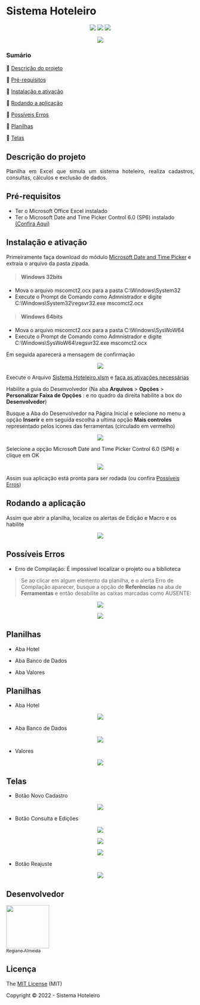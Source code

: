 # Sistema Hoteleiro
<p align="center">
  <img src="https://img.shields.io/static/v1?label=VBA&message=MsExcel&color=green&style=for-the-badge&logo=microsoftoffice"/>
  <img src="http://img.shields.io/static/v1?label=SIZE&message=1.5 MB&color=blue&style=for-the-badge"/>
  <img src="http://img.shields.io/static/v1?label=STATUS&message=CONCLUIDO&color=GREEN&style=for-the-badge"/>
</p>

 <p align="center"><img src="https://github.com/almeidastor/VBAs/blob/main/Sistema%20Hoteleiro/README-repository/cover.jpg"></p>

### Sumário
🔹 [Descrição do projeto](#descrição-do-projeto)

🔹 [Pré-requisitos](#pré-requisitos)

🔹 [Instalação e ativação](#instalação-e-ativação)

🔹 [Rodando a aplicação](#rodando-a-aplicação)

🔹 [Possíveis Erros](#possíveis-erros)

🔹 [Planilhas](#planilhas)

🔹 [Telas](#telas)


## Descrição do projeto 
<p align="justify">
  Planilha em Excel que simula um sistema hoteleiro, realiza cadastros, consultas, cálculos e exclusão de dados.
</p>



## Pré-requisitos
* Ter o Microsoft Office Excel instalado
* Ter o  Microsoft Date and Time Picker Control 6.0 (SP6) instalado [(Confira Aqui)](#instalação-e-ativação)



## Instalação e ativação
Primeiramente faça download do módulo <a href="https://github.com/almeidastor/VBAs/raw/main/Sistema%20Hoteleiro/MSCOMCT2.zip" download>Microsoft Date and Time Picker</a> e extraia o arquivo da pasta zipada.

><h4>Windows 32bits</h4>
* Mova o arquivo mscomct2.ocx para a pasta C:\Windows\System32
* Execute o Prompt de Comando como Admnistrador e digite C:\Windows\System32\regsvr32.exe mscomct2.ocx


><h4>Windows 64bits</h4>
* Mova o arquivo mscomct2.ocx para a pasta C:\Windows\SysWoW64
* Execute o Prompt de Comando como Admnistrador e digite C:\Windows\SysWoW64\regsvr32.exe mscomct2.ocx

Em seguida aparecerá a mensagem de confirmação</br>

<p align="center"><img src="https://github.com/almeidastor/VBAs/blob/main/Sistema%20Hoteleiro/README-repository/instalacaoregistered.png"></p>


Execute o Arquivo <a href="https://github.com/almeidastor/VBAs/raw/main/Sistema%20Hoteleiro/Sistema%20Hoteleiro.xlsm" download>Sistema Hoteleiro.xlsm</a> e  [faça as ativações necessárias](#rodando-a-aplicação)

Habilite a guia do Desenvolvedor (Na aba <b>Arquivos</b> > <b>Opções</b> > <b>Personalizar Faixa de Opções</b> : e no quadro da direita habilite a box do <b> Desenvolvedor</b>) 

Busque a Aba do Desenvolvedor na Página Inicial e selecione no menu a opção <b>Inserir</b> e em seguida escolha a ultima opção <b>Mais controles</b> representado pelos icones das ferramentas (circulado em vermelho)
  
<p align="center"><img src="https://github.com/almeidastor/VBAs/blob/main/Sistema%20Hoteleiro/README-repository/desenvolvedoractiv.png"></p>
  
Selecione a opção Microsoft Date and Time Picker Control 6.0 (SP6) e clique em OK
<p align="center"><img src="https://github.com/almeidastor/VBAs/blob/main/Sistema%20Hoteleiro/README-repository/desenvolvedorcontroles.jpg"></p>

Assim sua aplicação está pronta para ser rodada (ou confira [Possíveis Erros](#possíveis-erros))
  
  

## Rodando a aplicação
Assim que abrir a planilha, localize os alertas de Edição e Macro e os habilite

  <p align="center"><img src="https://github.com/almeidastor/VBAs/blob/main/Sistema%20Hoteleiro/README-repository/ativacaoexcel.png"></p>
  
  
  
## Possíveis Erros
* Erro de Compilação: É impossivel localizar o projeto ou a biblioteca

>Se ao clicar em algum elemento da planilha, e o alerta Erro de Compilação aparecer, busque a opção de <b>Referências</b> na aba de <b>Ferramentas</b> e então desabilite as caixas marcadas como AUSENTE:


  <p align="center"><img src="https://github.com/almeidastor/VBAs/blob/main/Sistema%20Hoteleiro/README-repository/errodecompiler.jpg"></p>
  
  
  <p align="center"><img src="https://github.com/almeidastor/VBAs/blob/main/Sistema%20Hoteleiro/README-repository/erroobjetoausente.GIF"></p>
  
  
  ## Planilhas
  * Aba Hotel


  * Aba Banco de Dados


  * Aba Valores

  ## Planilhas
  * Aba Hotel
<p align="center"><img src="https://github.com/almeidastor/VBAs/blob/main/Sistema%20Hoteleiro/README-repository/abahotel.jpg"></p>

  * Aba Banco de Dados
<p align="center"><img src="https://github.com/almeidastor/VBAs/blob/main/Sistema%20Hoteleiro/README-repository/ababcodados.jpg"></p>

  * Valores
<p align="center"><img src="https://github.com/almeidastor/VBAs/blob/main/Sistema%20Hoteleiro/README-repository/abavalores.jpg"></p>


  ## Telas
  * Botão Novo Cadastro
<p align="center"><img src="https://github.com/almeidastor/VBAs/blob/main/Sistema%20Hoteleiro/README-repository/btninserir.png"></p>

  * Botão Consulta e Edições   
<p align="center"><img src="https://github.com/almeidastor/VBAs/blob/main/Sistema%20Hoteleiro/README-repository/btnconed.png"></p>
<p align="center"><img src="https://github.com/almeidastor/VBAs/blob/main/Sistema%20Hoteleiro/README-repository/btnconsulta.png"></p>
<p align="center"><img src="https://github.com/almeidastor/VBAs/blob/main/Sistema%20Hoteleiro/README-repository/btnedicoes.png"></p>

* Botão Reajuste
<p align="center"><img src="https://github.com/almeidastor/VBAs/blob/main/Sistema%20Hoteleiro/README-repository/btnreajust.png"></p>

  ## Desenvolvedor
  [<img src="https://avatars.githubusercontent.com/u/54381136?v=4" width=115><br><sub>Regiane Almeida</sub>](https://github.com/almeidastor)

## Licença 

The [MIT License]() (MIT)

Copyright © 2022 - Sistema Hoteleiro
